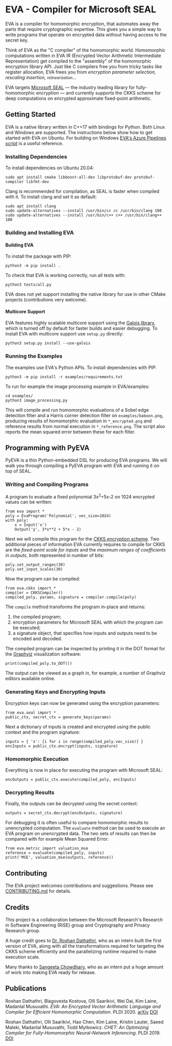 # EVA - Compiler for Microsoft SEAL

EVA is a compiler for homomorphic encryption, that automates away the parts that require cryptographic expertise.
This gives you a simple way to write programs that operate on encrypted data without having access to the secret key.

Think of EVA as the "C compiler" of the homomorphic world. Homomorphic computations written in EVA IR (Encrypted Vector Arithmetic Intermediate Representation) get compiled to the "assembly" of the homomorphic encryption library API. Just like C compilers free you from tricky tasks like register allocation, EVA frees you from *encryption parameter selection, rescaling insertion, <small>relinearization</small>*...

EVA targets [Microsoft SEAL](https://github.com/microsoft/SEAL) — the industry leading library for fully-homomorphic encryption — and currently supports the CKKS scheme for deep computations on encrypted approximate fixed-point arithmetic.

## Getting Started

EVA is a native library written in C++17 with bindings for Python. Both Linux and Windows are supported. The instructions below show how to get started with EVA on Ubuntu. For building on Windows [EVA's Azure Pipelines script](azure-pipelines.yml) is a useful reference.

### Installing Dependencies

To install dependencies on Ubuntu 20.04:
```
sudo apt install cmake libboost-all-dev libprotobuf-dev protobuf-compiler libfmt-dev
```

Clang is recommended for compilation, as SEAL is faster when compiled with it. To install clang and set it as default:
```
sudo apt install clang
sudo update-alternatives --install /usr/bin/cc cc /usr/bin/clang 100
sudo update-alternatives --install /usr/bin/c++ c++ /usr/bin/clang++ 100
```

### Building and Installing EVA

#### Building EVA

To install the package with PIP:
```
python3 -m pip install .
```

To check that EVA is working correctly, run all tests with:
```
python3 tests/all.py
``` 

EVA does not yet support installing the native library for use in other CMake projects (contributions very welcome).

#### Multicore Support

EVA features highly scalable multicore support using the [Galois library](https://github.com/IntelligentSoftwareSystems/Galois), which is turned off by default for faster builds and easier debugging. To install EVA with multicore support use `setup.py` directly:
```
python3 setup.py install --use-galois
```

### Running the Examples

The examples use EVA's Python APIs. To install dependencies with PIP:
```
python3 -m pip install -r examples/requirements.txt
```

To run for example the image processing example in EVA/examples:
```
cd examples/
python3 image_processing.py
```
This will compile and run homomorphic evaluations of a Sobel edge detection filter and a Harris corner detection filter on `examples/baboon.png`, producing results of homomorphic evaluation in `*_encrypted.png` and reference results from normal execution in `*_reference.png`.
The script also reports the mean squared error between these for each filter.

## Programming with PyEVA

PyEVA is a thin Python-embedded DSL for producing EVA programs.
We will walk you through compiling a PyEVA program with EVA and running it on top of SEAL.

### Writing and Compiling Programs

A program to evaluate a fixed polynomial 3x<sup>2</sup>+5x-2 on 1024 encrypted values can be written:
```
from eva import *
poly = EvaProgram('Polynomial', vec_size=1024)
with poly:
    x = Input('x')
    Output('y', 3*x**2 + 5*x - 2)
```
Next we will compile this program for the [CKKS encryption scheme](https://eprint.iacr.org/2016/421.pdf).
Two additional pieces of information EVA currently requires to compile for CKKS are the *fixed-point scale for inputs* and the *maximum ranges of coefficients in outputs*, both represented in number of bits:
```
poly.set_output_ranges(30)
poly.set_input_scales(30)
```
Now the program can be compiled:
```
from eva.ckks import *
compiler = CKKSCompiler()
compiled_poly, params, signature = compiler.compile(poly)
```
The `compile` method transforms the program in-place and returns:

1. the compiled program;
2. encryption parameters for Microsoft SEAL with which the program can be executed;
3. a signature object, that specifies how inputs and outputs need to be encoded and decoded.

The compiled program can be inspected by printing it in the DOT format for the [Graphviz](https://graphviz.org/) visualization software:
```
print(compiled_poly.to_DOT())
```
The output can be viewed as a graph in, for example, a number of Graphviz editors available online.

### Generating Keys and Encrypting Inputs

Encryption keys can now be generated using the encryption parameters:
```
from eva.seal import *
public_ctx, secret_ctx = generate_keys(params)
```
Next a dictionary of inputs is created and encrypted using the public context and the program signature:
```
inputs = { 'x': [i for i in range(compiled_poly.vec_size)] }
encInputs = public_ctx.encrypt(inputs, signature)
```

### Homomorphic Execution

Everything is now in place for executing the program with Microsoft SEAL:
```
encOutputs = public_ctx.execute(compiled_poly, encInputs)
```

### Decrypting Results

Finally, the outputs can be decrypted using the secret context:
```
outputs = secret_ctx.decrypt(encOutputs, signature)
```
For debugging it is often useful to compare homomorphic results to unencrypted computation.
The `evaluate` method can be used to execute an EVA program on unencrypted data.
The two sets of results can then be compared with for example Mean Squared Error:

```
from eva.metric import valuation_mse
reference = evaluate(compiled_poly, inputs)
print('MSE', valuation_mse(outputs, reference))
```

## Contributing

The EVA project welcomes contributions and suggestions. Please see [CONTRIBUTING.md](CONTRIBUTING.md) for details.

## Credits

This project is a collaboration between the Microsoft Research's Research in Software Engineering (RiSE) group and Cryptography and Privacy Research group.

A huge credit goes to [Dr. Roshan Dathathri](https://roshandathathri.github.io/), who as an intern built the first version of EVA, along with all the transformations required for targeting the CKKS scheme efficiently and the parallelizing runtime required to make execution scale.

Many thanks to [Sangeeta Chowdhary](https://www.ilab.cs.rutgers.edu/~sc1696/), who as an intern put a huge amount of work into making EVA ready for release.

## Publications

Roshan Dathathri, Blagovesta Kostova, Olli Saarikivi, Wei Dai, Kim Laine, Madanlal Musuvathi. *EVA: An Encrypted Vector Arithmetic Language and Compiler for Efficient Homomorphic Computation*. PLDI 2020. [arXiv](https://arxiv.org/abs/1912.11951) [DOI](https://doi.org/10.1145/3385412.3386023)

Roshan Dathathri, Olli Saarikivi, Hao Chen, Kim Laine, Kristin Lauter, Saeed Maleki, Madanlal Musuvathi, Todd Mytkowicz. *CHET: An Optimizing Compiler for Fully-Homomorphic Neural-Network Inferencing*. PLDI 2019. [DOI](https://doi.org/10.1145/3314221.3314628)